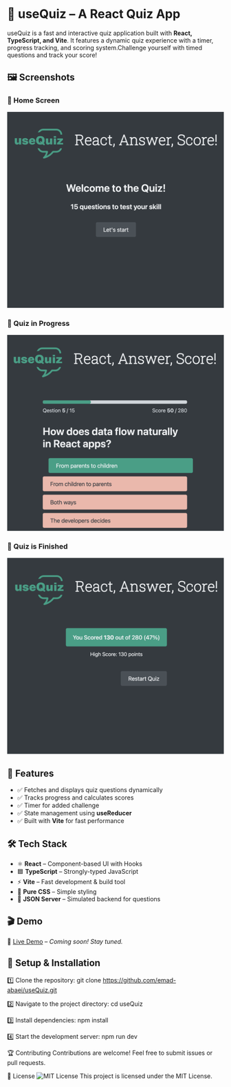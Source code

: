 # 🎯 useQuiz – A React Quiz App

useQuiz is a fast and interactive quiz application built with **React, TypeScript, and Vite**. It features a dynamic quiz experience with a timer, progress tracking, and scoring system.Challenge yourself with timed questions and track your score!

## 🖼️ Screenshots

### 📌 Home Screen

![Home Screen](screenshots/project-usequiz-1.png)

### 📌 Quiz in Progress

![Quiz in Progress](screenshots/project-usequiz-2.png)

### 📌 Quiz is Finished

![Quiz is Finished](screenshots/project-usequiz-3.png)

## 🚀 Features

- ✅ Fetches and displays quiz questions dynamically
- ✅ Tracks progress and calculates scores
- ✅ Timer for added challenge
- ✅ State management using **useReducer**
- ✅ Built with **Vite** for fast performance

## 🛠️ Tech Stack

- ⚛️ **React** – Component-based UI with Hooks
- 🟦 **TypeScript** – Strongly-typed JavaScript
- ⚡ **Vite** – Fast development & build tool
- 🎨 **Pure CSS** – Simple styling
- 📡 **JSON Server** – Simulated backend for questions

## 🎬 Demo

🔗 [Live Demo](#) – _Coming soon! Stay tuned._

## 📂 Setup & Installation

1️⃣ Clone the repository:
git clone https://github.com/emad-abaei/useQuiz.git

2️⃣ Navigate to the project directory:
cd useQuiz

3️⃣ Install dependencies:
npm install

4️⃣ Start the development server:
npm run dev

🏆 Contributing
Contributions are welcome! Feel free to submit issues or pull requests.

📜 License
![MIT License](https://img.shields.io/badge/License-MIT-blue.svg)
This project is licensed under the MIT License.
